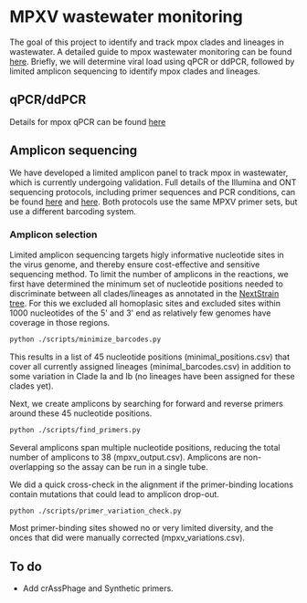 # MPXV wastewater monitoring

The goal of this project to identify and track mpox clades and lineages in wastewater. A detailed guide to mpox wastewater monitoring can be found [here](https://docs.google.com/document/d/1nAviDZ1zYuch_lw5V3apHTP8yuYBijM-YpmJa1pnH38/edit?usp=sharing). Briefly, we will determine viral load using qPCR or ddPCR, followed by limited amplicon sequencing to identify mpox clades and lineages.

## qPCR/ddPCR

Details for mpox qPCR can be found [here](https://docs.google.com/document/d/1gJjlMpCT4WedxmWK1IeYNG631m9tKNoL1fQC2yteVvw/edit?usp=sharing)

## Amplicon sequencing

We have developed a limited amplicon panel to track mpox in wastewater, which is currently undergoing validation. Full details of the Illumina and ONT sequencing protocols, including primer sequences and PCR conditions, can be found [here](https://docs.google.com/document/d/16wW9Z8x56SuXh_-_rdKi04XwALk-fom-WNRF0cfFlOA/edit?usp=sharing) and [here](https://docs.google.com/document/d/18B24xHGjn-GOMYlefXGzfzYsH5kJM3vz_ndUm467Yq8/edit?usp=sharing). Both protocols use the same MPXV primer sets, but use a different barcoding system.

### Amplicon selection

Limited amplicon sequencing targets higly informative nucleotide sites in the virus genome, and thereby ensure cost-effective and sensitive sequencing method. To limit the number of amplicons in the reactions, we first have determined the minimum set of nucleotide positions needed to discriminate between all clades/lineages as annotated in the [NextStrain tree](https://nextstrain.org/mpox/all-clades). For this we excluded all homoplasic sites and excluded sites within 1000 nucleotides of the 5' and 3' end as relatively few genomes have coverage in those regions.
```sh
python ./scripts/minimize_barcodes.py
```
This results in a list of 45 nucleotide positions (minimal_positions.csv) that cover all currently assigned lineages (minimal_barcodes.csv) in addition to some variation in Clade Ia and Ib (no lineages have been assigned for these clades yet). 

Next, we create amplicons by searching for forward and reverse primers around these 45 nucleotide positions.
```sh
python ./scripts/find_primers.py
```
Several amplicons span multiple nucleotide positions, reducing the total number of amplicons to 38 (mpxv_output.csv). Amplicons are non-overlapping so the assay can be run in a single tube.

We did a quick cross-check in the alignment if the primer-binding locations contain mutations that could lead to amplicon drop-out.
```sh
python ./scripts/primer_variation_check.py
```
Most primer-binding sites showed no or very limited diversity, and the onces that did were manually corrected (mpxv_variations.csv).

## To do
- Add crAssPhage and Synthetic primers.
